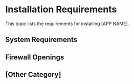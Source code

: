 # Installation Requirements

This topic lists the requirements for installing [APP NAME].

## System Requirements
## Firewall Openings

## [Other Category]